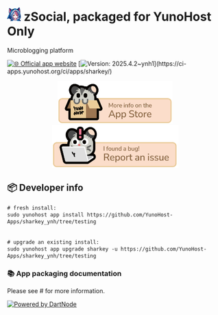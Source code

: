 <!--
N.B.: This README was automatically generated by <https://github.com/YunoHost/apps_tools/blob/main/readme_generator>
It shall NOT be edited by hand.
-->

<h1>
  <img src="https://raw.githubusercontent.com/YunoHost/apps/main/logos/sharkey.png" width="32px" alt="Logo of Sharkey">
  zSocial, packaged for YunoHost Only
</h1>

Microblogging platform

[![🌐 Official app website](https://img.shields.io/badge/Official_app_website-darkgreen?style=for-the-badge)](https://git.joinsharkey.org/Sharkey)
[![Version: 2025.4.2~ynh1](https://img.shields.io/badge/Version-2025.4.2~ynh1-rgba(0,150,0,1)?style=for-the-badge)](https://ci-apps.yunohost.org/ci/apps/sharkey/)

<div align="center">
<a href="https://apps.yunohost.org/app/sharkey"><img height="100px" src="https://github.com/YunoHost/yunohost-artwork/raw/refs/heads/main/badges/neopossum-badges/badge_more_info_on_the_appstore.svg"/></a>
<a href="https://github.com/YunoHost-Apps/sharkey_ynh/issues"><img height="100px" src="https://github.com/YunoHost/yunohost-artwork/raw/refs/heads/main/badges/neopossum-badges/badge_report_an_issue.svg"/></a>
</div>

## 📦 Developer info

```
# fresh install:
sudo yunohost app install https://github.com/YunoHost-Apps/sharkey_ynh/tree/testing


# upgrade an existing install:
sudo yunohost app upgrade sharkey -u https://github.com/YunoHost-Apps/sharkey_ynh/tree/testing
```

### 📚 App packaging documentation

Please see # for more information.

[![Powered by DartNode](https://dartnode.com/branding/DN-Open-Source-sm.png)](https://dartnode.com "Powered by DartNode - Free VPS for Open Source")
